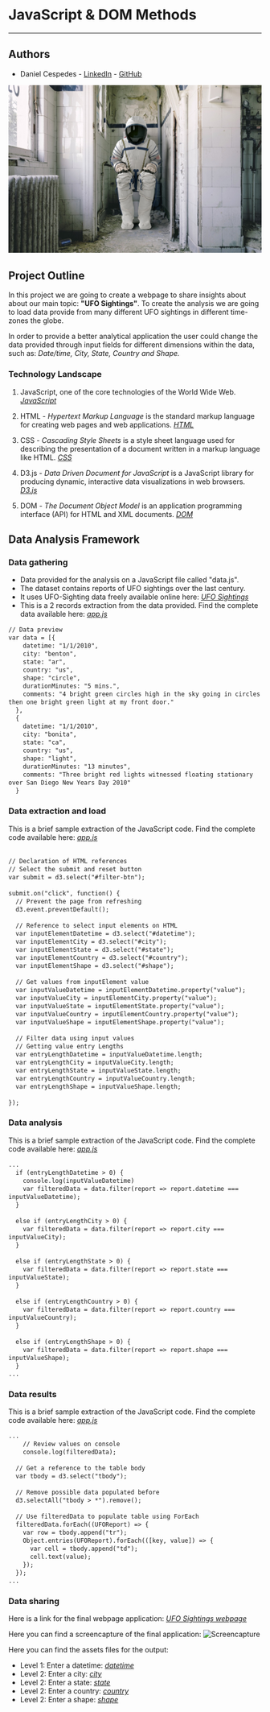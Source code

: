 # JavaScript & DOM Methods
***

## Authors
* Daniel Cespedes - [LinkedIn](https://www.linkedin.com/in/selinzorob/) - [GitHub](https://github.com/danielczz)


![Landing page](static/images/nasa_spaceman.jpg)


## Project Outline
In this project we are going to create a webpage to share insights about about our main topic: **"UFO Sightings"**. To create the analysis we are going to load data provide from many different UFO sightings in different time-zones the globe. 

In order to provide a better analytical application the user could change the data provided through input fields for different dimensions within the data, such as:  _Date/time, City, State, Country and Shape._

### **Technology Landscape**

1. JavaScript, one of the core technologies of the World Wide Web.
[_JavaScript_](https://www.javascript.com/)

1. HTML - _Hypertext Markup Language_ is the standard markup language for creating web pages and web applications.
[_HTML_](https://www.w3.org/html/)

1. CSS - _Cascading Style Sheets_ is a style sheet language used for describing the presentation of a document written in a markup language like HTML.
[_CSS_](https://developer.mozilla.org/es/docs/Web/CSS)

1. D3.js - _Data Driven Document for JavaScript_ is a JavaScript library for producing dynamic, interactive data visualizations in web browsers.
[_D3.js_](https://d3js.org/)

1. DOM - _The Document Object Model_ is an application programming interface (API) for HTML and XML documents.
[_DOM_](https://www.w3.org/TR/DOM-Level-1/introduction.html)

## Data Analysis Framework

### **Data gathering**
- Data provided for the analysis on a JavaScript file called "data.js". 
- The dataset contains reports of UFO sightings over the last century. 
- It uses UFO-Sighting data freely available online here: [_UFO Sightings_](https://www.kaggle.com/NUFORC/ufo-sightings)
- This is a 2 records extraction from the data provided. Find the complete data available here: [_app.js_](static/js/data.js)

```JS
// Data preview
var data = [{
    datetime: "1/1/2010",
    city: "benton",
    state: "ar",
    country: "us",
    shape: "circle",
    durationMinutes: "5 mins.",
    comments: "4 bright green circles high in the sky going in circles then one bright green light at my front door."
  },
  {
    datetime: "1/1/2010",
    city: "bonita",
    state: "ca",
    country: "us",
    shape: "light",
    durationMinutes: "13 minutes",
    comments: "Three bright red lights witnessed floating stationary over San Diego New Years Day 2010"
  }
```

### **Data extraction and load**
This is a brief sample extraction of the JavaScript code. Find the complete code available here: [_app.js_](static/js/app.js)

```JS

// Declaration of HTML references 
// Select the submit and reset button
var submit = d3.select("#filter-btn");

submit.on("click", function() {
  // Prevent the page from refreshing
  d3.event.preventDefault();

  // Reference to select input elements on HTML
  var inputElementDatetime = d3.select("#datetime");
  var inputElementCity = d3.select("#city");
  var inputElementState = d3.select("#state");
  var inputElementCountry = d3.select("#country");
  var inputElementShape = d3.select("#shape");

  // Get values from inputElement value
  var inputValueDatetime = inputElementDatetime.property("value");
  var inputValueCity = inputElementCity.property("value");
  var inputValueState = inputElementState.property("value");
  var inputValueCountry = inputElementCountry.property("value");
  var inputValueShape = inputElementShape.property("value");

  // Filter data using input values
  // Getting value entry Lengths
  var entryLengthDatetime = inputValueDatetime.length;
  var entryLengthCity = inputValueCity.length;
  var entryLengthState = inputValueState.length;
  var entryLengthCountry = inputValueCountry.length;
  var entryLengthShape = inputValueShape.length;

});
```

### **Data analysis**
This is a brief sample extraction of the JavaScript code. Find the complete code available here: [_app.js_](static/js/app.js)

```JS 
...
  if (entryLengthDatetime > 0) {
    console.log(inputValueDatetime)
    var filteredData = data.filter(report => report.datetime === inputValueDatetime);
  }

  else if (entryLengthCity > 0) {
    var filteredData = data.filter(report => report.city === inputValueCity);
  }

  else if (entryLengthState > 0) {
    var filteredData = data.filter(report => report.state === inputValueState);
  }
  
  else if (entryLengthCountry > 0) {
    var filteredData = data.filter(report => report.country === inputValueCountry);
  }

  else if (entryLengthShape > 0) {
    var filteredData = data.filter(report => report.shape === inputValueShape);
  }
...
```
### **Data results**
This is a brief sample extraction of the JavaScript code. Find the complete code available here: [_app.js_](static/js/app.js)

```JS
...
    // Review values on console
    console.log(filteredData);

  // Get a reference to the table body 
  var tbody = d3.select("tbody");
  
  // Remove possible data populated before 
  d3.selectAll("tbody > *").remove();
  
  // Use filteredData to populate table using ForEach
  filteredData.forEach((UFOReport) => {
    var row = tbody.append("tr");
    Object.entries(UFOReport).forEach(([key, value]) => {
      var cell = tbody.append("td");
      cell.text(value);
    });
  });
...
```
### **Data sharing**
Here is a link for the final webpage application:
[_UFO Sightings webpage_](https://danielczz.github.io/JavaScript-DOM-Methods/) 

Here you can find a screencapture of the final application:
![Screencapture](static/images/screen_captures/Level_1_screencapture.png)

Here you can find the assets files for the output: 
- Level 1: Enter a datetime:
[_datetime_](static/images/screen_captures/Level_1_screencapture.png)
- Level 2: Enter a city:
[_city_](static/images/screen_captures/Level_2_city.png)
- Level 2: Enter a state:
[_state_](static/images/screen_captures/Level_2_state.png)
- Level 2: Enter a country:
[_country_](static/images/screen_captures/Level_2_country.png)
- Level 2: Enter a shape:
[_shape_](static/images/screen_captures/Level_2_shape.png)